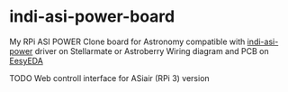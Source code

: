 # indi-asi-power-board
My RPi ASI POWER Clone board for Astronomy  compatible with [indi-asi-power](https://github.com/indilib/indi-3rdparty/tree/master/indi-asi-power)  driver on Stellarmate or Astroberry
 Wiring diagram and PCB on [EesyEDA](https://easyeda.com/hujer.roman/rpi-asi-power-clone)
 
 TODO   Web controll interface  for  ASiair (RPi 3) version 
